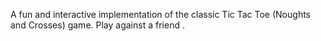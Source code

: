 A fun and interactive implementation of the classic Tic Tac Toe (Noughts and Crosses) game. Play against a friend .


